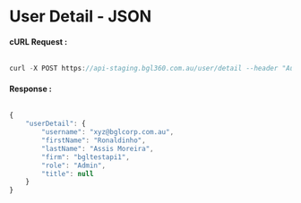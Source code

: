 # User Detail - JSON

#### cURL Request :

```javascript

curl -X POST https://api-staging.bgl360.com.au/user/detail --header "Authorization:bearer df2f0e40-606f-4311-8066-590732fd126b"

```

#### Response :


```javascript

{
	"userDetail": {
		"username": "xyz@bglcorp.com.au",
		"firstName": "Ronaldinho",
		"lastName": "Assis Moreira",
		"firm": "bgltestapi1",
		"role": "Admin",
		"title": null
	}
}

```
